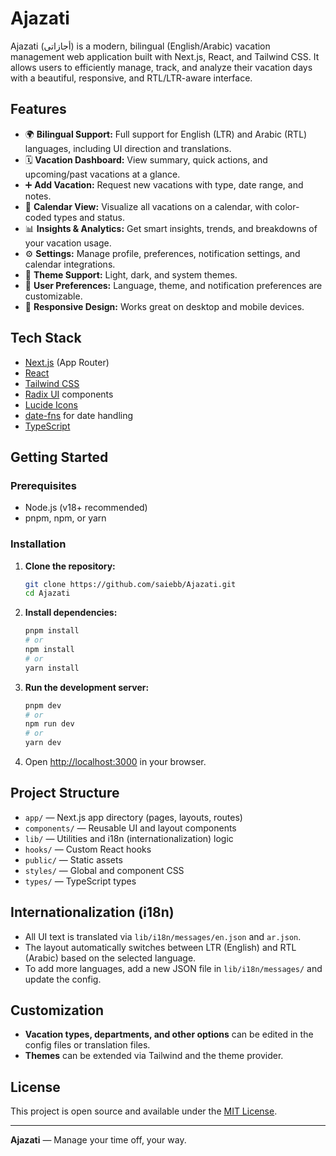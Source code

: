 # Ajazati

Ajazati (أجازاتى) is a modern, bilingual (English/Arabic) vacation management web application built with Next.js, React, and Tailwind CSS. It allows users to efficiently manage, track, and analyze their vacation days with a beautiful, responsive, and RTL/LTR-aware interface.

## Features

- 🌍 **Bilingual Support:** Full support for English (LTR) and Arabic (RTL) languages, including UI direction and translations.
- 🗓️ **Vacation Dashboard:** View summary, quick actions, and upcoming/past vacations at a glance.
- ➕ **Add Vacation:** Request new vacations with type, date range, and notes.
- 📅 **Calendar View:** Visualize all vacations on a calendar, with color-coded types and status.
- 📊 **Insights & Analytics:** Get smart insights, trends, and breakdowns of your vacation usage.
- ⚙️ **Settings:** Manage profile, preferences, notification settings, and calendar integrations.
- 🎨 **Theme Support:** Light, dark, and system themes.
- 👤 **User Preferences:** Language, theme, and notification preferences are customizable.
- 📱 **Responsive Design:** Works great on desktop and mobile devices.

## Tech Stack

- [Next.js](https://nextjs.org/) (App Router)
- [React](https://react.dev/)
- [Tailwind CSS](https://tailwindcss.com/)
- [Radix UI](https://www.radix-ui.com/) components
- [Lucide Icons](https://lucide.dev/)
- [date-fns](https://date-fns.org/) for date handling
- [TypeScript](https://www.typescriptlang.org/)

## Getting Started

### Prerequisites
- Node.js (v18+ recommended)
- pnpm, npm, or yarn

### Installation

1. **Clone the repository:**
   ```bash
   git clone https://github.com/saiebb/Ajazati.git
   cd Ajazati
   ```
2. **Install dependencies:**
   ```bash
   pnpm install
   # or
   npm install
   # or
   yarn install
   ```
3. **Run the development server:**
   ```bash
   pnpm dev
   # or
   npm run dev
   # or
   yarn dev
   ```
4. Open [http://localhost:3000](http://localhost:3000) in your browser.

## Project Structure

- `app/` — Next.js app directory (pages, layouts, routes)
- `components/` — Reusable UI and layout components
- `lib/` — Utilities and i18n (internationalization) logic
- `hooks/` — Custom React hooks
- `public/` — Static assets
- `styles/` — Global and component CSS
- `types/` — TypeScript types

## Internationalization (i18n)
- All UI text is translated via `lib/i18n/messages/en.json` and `ar.json`.
- The layout automatically switches between LTR (English) and RTL (Arabic) based on the selected language.
- To add more languages, add a new JSON file in `lib/i18n/messages/` and update the config.

## Customization
- **Vacation types, departments, and other options** can be edited in the config files or translation files.
- **Themes** can be extended via Tailwind and the theme provider.

## License

This project is open source and available under the [MIT License](LICENSE).

---

**Ajazati** — Manage your time off, your way.
